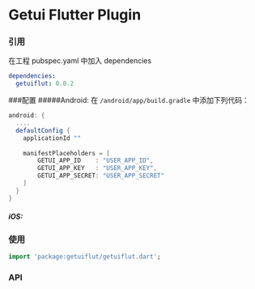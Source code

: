 # Getui Flutter Plugin



### 引用
在工程 pubspec.yaml 中加入 dependencies
```yaml
dependencies:
  getuiflut: 0.0.2
```

###配置
#####Android:
在 `/android/app/build.gradle` 中添加下列代码：
```groovy
android: {
  ....
  defaultConfig {
    applicationId ""
    
    manifestPlaceholders = [
    	GETUI_APP_ID    : "USER_APP_ID",
    	GETUI_APP_KEY   : "USER_APP_KEY",
    	GETUI_APP_SECRET: "USER_APP_SECRET" 
    ]
  }    
}
```
##### iOS:


### 使用
```dart
import 'package:getuiflut/getuiflut.dart';
```

### API 
